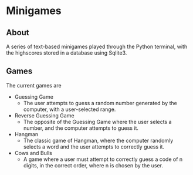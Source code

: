 # Minigames #
## About ##
A series of text-based minigames played through the Python terminal, with the highscores stored in a database using Sqlite3.  

## Games ##
The current games are
- Guessing Game
  - The user attempts to guess a random number generated by the computer, with a user-selected range.
- Reverse Guessing Game
  - The opposite of the Guessing Game where the user selects a number, and the computer attempts to guess it.
- Hangman
  - The classic game of Hangman, where the computer randomly selects a word and the user attempts to correctly guess it.
- Cows and Bulls
  - A game where a user must attempt to correctly guess a code of n digits, in the correct order, where n is chosen by the user.

